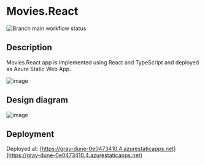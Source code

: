 # Movies.React
![Branch main workflow status](https://github.com/igorcervac/Movies.React/actions/workflows/azure-static-web-apps-gray-dune-0e0473410.yml/badge.svg?branch=main)

## Description
Movies.React app is implemented using React and TypeScript and deployed as Azure Static Web App.

![image](https://github.com/user-attachments/assets/8b80c6c5-70a1-433c-87f4-82d90872edd8)

## Design diagram
![image](https://github.com/user-attachments/assets/c36ab429-1d2f-4f2b-bcbd-693d521c328f)

## Deployment
Deployed at: [https://gray-dune-0e0473410.4.azurestaticapps.net](https://gray-dune-0e0473410.4.azurestaticapps.net) 
